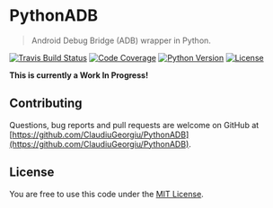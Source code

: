 # PythonADB

> Android Debug Bridge (ADB) wrapper in Python.

[![Travis Build Status](https://travis-ci.com/ClaudiuGeorgiu/PythonADB.svg)](https://travis-ci.com/ClaudiuGeorgiu/PythonADB)
[![Code Coverage](https://codecov.io/gh/ClaudiuGeorgiu/PythonADB/badge.svg)](https://codecov.io/gh/ClaudiuGeorgiu/PythonADB)
[![Python Version](http://img.shields.io/badge/Python-3.6-green.svg)](https://www.python.org/downloads/release/python-362/)
[![License](https://img.shields.io/badge/license-MIT-blue.svg)](https://github.com/ClaudiuGeorgiu/PythonADB/blob/master/LICENSE)



**This is currently a Work In Progress!**



## Contributing

Questions, bug reports and pull requests are welcome on GitHub at [https://github.com/ClaudiuGeorgiu/PythonADB](https://github.com/ClaudiuGeorgiu/PythonADB).



## License

You are free to use this code under the [MIT License](https://github.com/ClaudiuGeorgiu/PythonADB/blob/master/LICENSE).
